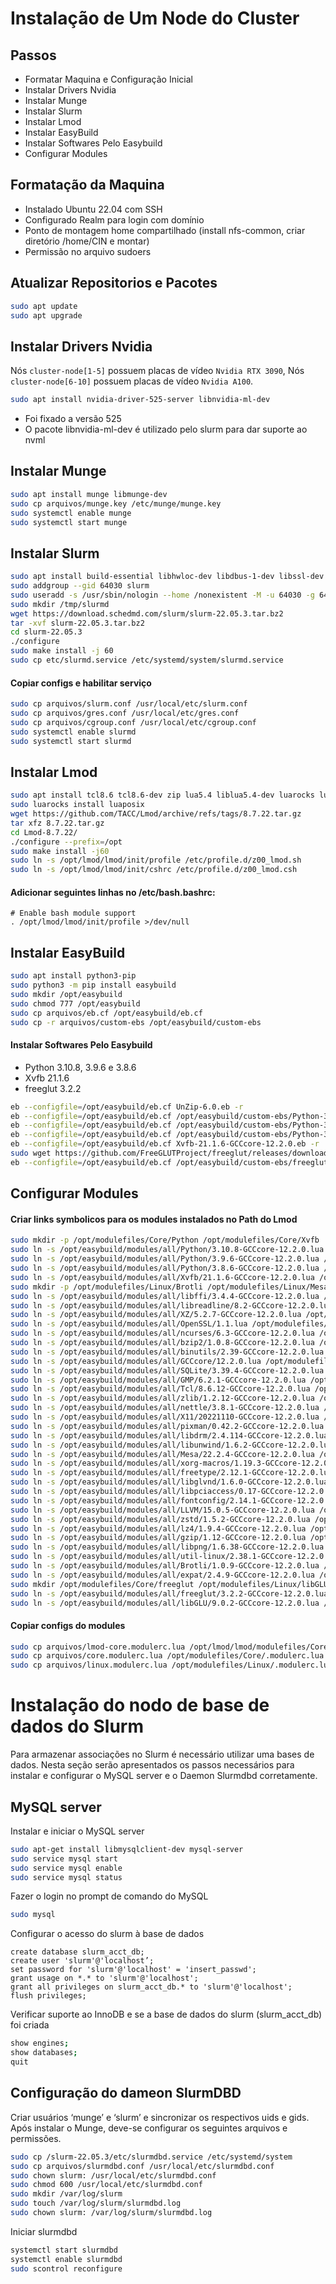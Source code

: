 # Instalação de Um Node do Cluster
## Passos
- Formatar Maquina e Configuração Inicial
- Instalar Drivers Nvidia
- Instalar Munge
- Instalar Slurm
- Instalar Lmod
- Instalar EasyBuild
- Instalar Softwares Pelo Easybuild
- Configurar Modules


## Formatação da Maquina

- Instalado Ubuntu 22.04 com SSH
- Configurado Realm para login com domínio
- Ponto de montagem home compartilhado (install nfs-common, criar diretório /home/CIN e montar)
- Permissão no arquivo sudoers

## Atualizar Repositorios e Pacotes

```bash
sudo apt update
sudo apt upgrade
```

## Instalar Drivers Nvidia
Nós `cluster-node[1-5]` possuem placas de vídeo `Nvidia RTX 3090`, Nós `cluster-node[6-10]` possuem placas de vídeo `Nvidia A100`.
```bash
sudo apt install nvidia-driver-525-server libnvidia-ml-dev
```
- Foi fixado a versão 525
- O pacote libnvidia-ml-dev é utilizado pelo slurm para dar suporte ao nvml

## Instalar Munge
```bash
sudo apt install munge libmunge-dev
sudo cp arquivos/munge.key /etc/munge/munge.key
sudo systemctl enable munge
sudo systemctl start munge
```

## Instalar Slurm
```bash
sudo apt install build-essential libhwloc-dev libdbus-1-dev libssl-dev libibverbs-dev
sudo addgroup --gid 64030 slurm
sudo useradd -s /usr/sbin/nologin --home /nonexistent -M -u 64030 -g 64030 slurm
sudo mkdir /tmp/slurmd
wget https://download.schedmd.com/slurm/slurm-22.05.3.tar.bz2
tar -xvf slurm-22.05.3.tar.bz2
cd slurm-22.05.3
./configure
sudo make install -j 60
sudo cp etc/slurmd.service /etc/systemd/system/slurmd.service
```
#### Copiar configs e habilitar serviço
```bash
sudo cp arquivos/slurm.conf /usr/local/etc/slurm.conf
sudo cp arquivos/gres.conf /usr/local/etc/gres.conf
sudo cp arquivos/cgroup.conf /usr/local/etc/cgroup.conf
sudo systemctl enable slurmd
sudo systemctl start slurmd
```

## Instalar Lmod
```bash
sudo apt install tcl8.6 tcl8.6-dev zip lua5.4 liblua5.4-dev luarocks lua-filesystem
sudo luarocks install luaposix
wget https://github.com/TACC/Lmod/archive/refs/tags/8.7.22.tar.gz
tar xfz 8.7.22.tar.gz
cd Lmod-8.7.22/
./configure --prefix=/opt
sudo make install -j60
sudo ln -s /opt/lmod/lmod/init/profile /etc/profile.d/z00_lmod.sh
sudo ln -s /opt/lmod/lmod/init/cshrc /etc/profile.d/z00_lmod.csh
```

#### Adicionar seguintes linhas no /etc/bash.bashrc:
```text
# Enable bash module support
. /opt/lmod/lmod/init/profile >/dev/null
```

## Instalar EasyBuild
```bash
sudo apt install python3-pip
sudo python3 -m pip install easybuild
sudo mkdir /opt/easybuild
sudo chmod 777 /opt/easybuild
sudo cp arquivos/eb.cf /opt/easybuild/eb.cf
sudo cp -r arquivos/custom-ebs /opt/easybuild/custom-ebs
```
#### Instalar Softwares Pelo Easybuild
- Python 3.10.8, 3.9.6 e 3.8.6
- Xvfb 21.1.6
- freeglut 3.2.2
```bash
eb --configfile=/opt/easybuild/eb.cf UnZip-6.0.eb -r
eb --configfile=/opt/easybuild/eb.cf /opt/easybuild/custom-ebs/Python-3.10.8-GCCcore-12.2.0.eb -r
eb --configfile=/opt/easybuild/eb.cf /opt/easybuild/custom-ebs/Python-3.9.6-GCCcore-12.2.0.eb -r
eb --configfile=/opt/easybuild/eb.cf /opt/easybuild/custom-ebs/Python-3.8.6-GCCcore-12.2.0.eb -r
eb --configfile=/opt/easybuild/eb.cf Xvfb-21.1.6-GCCcore-12.2.0.eb -r
sudo wget https://github.com/FreeGLUTProject/freeglut/releases/download/v3.2.2/freeglut-3.2.2.tar.gz -P /opt/easybuild/custom-ebs
eb --configfile=/opt/easybuild/eb.cf /opt/easybuild/custom-ebs/freeglut-3.2.2-GCCcore-12.2.0.eb -r
```

## Configurar Modules
#### Criar links symbolicos para os modules instalados no Path do Lmod
```bash
sudo mkdir -p /opt/modulefiles/Core/Python /opt/modulefiles/Core/Xvfb
sudo ln -s /opt/easybuild/modules/all/Python/3.10.8-GCCcore-12.2.0.lua /opt/modulefiles/Core/Python/
sudo ln -s /opt/easybuild/modules/all/Python/3.9.6-GCCcore-12.2.0.lua /opt/modulefiles/Core/Python/
sudo ln -s /opt/easybuild/modules/all/Python/3.8.6-GCCcore-12.2.0.lua /opt/modulefiles/Core/Python/
sudo ln -s /opt/easybuild/modules/all/Xvfb/21.1.6-GCCcore-12.2.0.lua /opt/modulefiles/Core/Xvfb/
sudo mkdir -p /opt/modulefiles/Linux/Brotli /opt/modulefiles/Linux/Mesa /opt/modulefiles/Linux/X11 /opt/modulefiles/Linux/expat /opt/modulefiles/Linux/libdrm /opt/modulefiles/Linux/libpng /opt/modulefiles/Linux/ncurses /opt/modulefiles/Linux/xorg-macros /opt/modulefiles/Linux/GCCcore /opt/modulefiles/Linux/OpenSSL /opt/modulefiles/Linux/XZ /opt/modulefiles/Linux/fontconfig /opt/modulefiles/Linux/libffi /opt/modulefiles/Linux/libreadline /opt/modulefiles/Linux/nettle /opt/modulefiles/Linux/zlib /opt/modulefiles/Linux/GMP /opt/modulefiles/Linux/SQLite /opt/modulefiles/Linux/binutils /opt/modulefiles/Linux/freetype /opt/modulefiles/Linux/libglvnd /opt/modulefiles/Linux/libunwind /opt/modulefiles/Linux/pixman /opt/modulefiles/Linux/zstd /opt/modulefiles/Linux/LLVM /opt/modulefiles/Linux/Tcl /opt/modulefiles/Linux/bzip2 /opt/modulefiles/Linux/gzip /opt/modulefiles/Linux/libpciaccess /opt/modulefiles/Linux/lz4 /opt/modulefiles/Linux/util-linux
sudo ln -s /opt/easybuild/modules/all/libffi/3.4.4-GCCcore-12.2.0.lua /opt/modulefiles/Linux/libffi/
sudo ln -s /opt/easybuild/modules/all/libreadline/8.2-GCCcore-12.2.0.lua /opt/modulefiles/Linux/libreadline/
sudo ln -s /opt/easybuild/modules/all/XZ/5.2.7-GCCcore-12.2.0.lua /opt/modulefiles/Linux/XZ/
sudo ln -s /opt/easybuild/modules/all/OpenSSL/1.1.lua /opt/modulefiles/Linux/OpenSSL/
sudo ln -s /opt/easybuild/modules/all/ncurses/6.3-GCCcore-12.2.0.lua /opt/modulefiles/Linux/ncurses/
sudo ln -s /opt/easybuild/modules/all/bzip2/1.0.8-GCCcore-12.2.0.lua /opt/modulefiles/Linux/bzip2/
sudo ln -s /opt/easybuild/modules/all/binutils/2.39-GCCcore-12.2.0.lua /opt/modulefiles/Linux/binutils/
sudo ln -s /opt/easybuild/modules/all/GCCcore/12.2.0.lua /opt/modulefiles/Linux/GCCcore/
sudo ln -s /opt/easybuild/modules/all/SQLite/3.39.4-GCCcore-12.2.0.lua /opt/modulefiles/Linux/SQLite/
sudo ln -s /opt/easybuild/modules/all/GMP/6.2.1-GCCcore-12.2.0.lua /opt/modulefiles/Linux/GMP/
sudo ln -s /opt/easybuild/modules/all/Tcl/8.6.12-GCCcore-12.2.0.lua /opt/modulefiles/Linux/Tcl/
sudo ln -s /opt/easybuild/modules/all/zlib/1.2.12-GCCcore-12.2.0.lua /opt/modulefiles/Linux/zlib/
sudo ln -s /opt/easybuild/modules/all/nettle/3.8.1-GCCcore-12.2.0.lua /opt/modulefiles/Linux/nettle/
sudo ln -s /opt/easybuild/modules/all/X11/20221110-GCCcore-12.2.0.lua /opt/modulefiles/Linux/X11/
sudo ln -s /opt/easybuild/modules/all/pixman/0.42.2-GCCcore-12.2.0.lua /opt/modulefiles/Linux/pixman/
sudo ln -s /opt/easybuild/modules/all/libdrm/2.4.114-GCCcore-12.2.0.lua /opt/modulefiles/Linux/libdrm/
sudo ln -s /opt/easybuild/modules/all/libunwind/1.6.2-GCCcore-12.2.0.lua /opt/modulefiles/Linux/libunwind/
sudo ln -s /opt/easybuild/modules/all/Mesa/22.2.4-GCCcore-12.2.0.lua /opt/modulefiles/Linux/Mesa/
sudo ln -s /opt/easybuild/modules/all/xorg-macros/1.19.3-GCCcore-12.2.0.lua /opt/modulefiles/Linux/xorg-macros/
sudo ln -s /opt/easybuild/modules/all/freetype/2.12.1-GCCcore-12.2.0.lua /opt/modulefiles/Linux/freetype/
sudo ln -s /opt/easybuild/modules/all/libglvnd/1.6.0-GCCcore-12.2.0.lua /opt/modulefiles/Linux/libglvnd/
sudo ln -s /opt/easybuild/modules/all/libpciaccess/0.17-GCCcore-12.2.0.lua /opt/modulefiles/Linux/libpciaccess/
sudo ln -s /opt/easybuild/modules/all/fontconfig/2.14.1-GCCcore-12.2.0.lua /opt/modulefiles/Linux/fontconfig/
sudo ln -s /opt/easybuild/modules/all/LLVM/15.0.5-GCCcore-12.2.0.lua /opt/modulefiles/Linux/LLVM/
sudo ln -s /opt/easybuild/modules/all/zstd/1.5.2-GCCcore-12.2.0.lua /opt/modulefiles/Linux/zstd/
sudo ln -s /opt/easybuild/modules/all/lz4/1.9.4-GCCcore-12.2.0.lua /opt/modulefiles/Linux/lz4/
sudo ln -s /opt/easybuild/modules/all/gzip/1.12-GCCcore-12.2.0.lua /opt/modulefiles/Linux/gzip/
sudo ln -s /opt/easybuild/modules/all/libpng/1.6.38-GCCcore-12.2.0.lua /opt/modulefiles/Linux/libpng/
sudo ln -s /opt/easybuild/modules/all/util-linux/2.38.1-GCCcore-12.2.0.lua /opt/modulefiles/Linux/util-linux/
sudo ln -s /opt/easybuild/modules/all/Brotli/1.0.9-GCCcore-12.2.0.lua /opt/modulefiles/Linux/Brotli/
sudo ln -s /opt/easybuild/modules/all/expat/2.4.9-GCCcore-12.2.0.lua /opt/modulefiles/Linux/expat/
sudo mkdir /opt/modulefiles/Core/freeglut /opt/modulefiles/Linux/libGLU
sudo ln -s /opt/easybuild/modules/all/freeglut/3.2.2-GCCcore-12.2.0.lua /opt/modulefiles/Core/freeglut/
sudo ln -s /opt/easybuild/modules/all/libGLU/9.0.2-GCCcore-12.2.0.lua /opt/modulefiles/Linux/libGLU/
```
#### Copiar configs do modules
```bash
sudo cp arquivos/lmod-core.modulerc.lua /opt/lmod/lmod/modulefiles/Core/.modulerc.lua
sudo cp arquivos/core.modulerc.lua /opt/modulefiles/Core/.modulerc.lua
sudo cp arquivos/linux.modulerc.lua /opt/modulefiles/Linux/.modulerc.lua
```

# Instalação do nodo de base de dados do Slurm
Para armazenar associações no Slurm é necessário utilizar uma bases de dados. Nesta seção serão apresentados os passos necessários para instalar e configurar o MySQL server e o Daemon Slurmdbd corretamente.

## MySQL server 

Instalar e iniciar o MySQL server

```bash
sudo apt-get install libmysqlclient-dev mysql-server
sudo service mysql start
sudo service mysql enable
sudo service mysql status
```

Fazer o login no prompt de comando do MySQL

```bash
sudo mysql
```

Configurar o acesso do slurm à base de dados

```
create database slurm_acct_db;
create user 'slurm'@'localhost’;
set password for 'slurm'@'localhost' = 'insert_passwd';
grant usage on *.* to 'slurm'@'localhost';
grant all privileges on slurm_acct_db.* to 'slurm'@'localhost';
flush privileges;
```

Verificar suporte ao InnoDB e se a base de dados do slurm (slurm_acct_db) foi criada

```bash
show engines;
show databases;
quit
```

## Configuração do dameon SlurmDBD 

Criar usuários ‘munge’ e ‘slurm’ e sincronizar os respectivos uids e gids. Após instalar o Munge, deve-se configurar os seguintes arquivos e permissões.

```bash
sudo cp /slurm-22.05.3/etc/slurmdbd.service /etc/systemd/system
sudo cp arquivos/slurmdbd.conf /usr/local/etc/slurmdbd.conf
sudo chown slurm: /usr/local/etc/slurmdbd.conf
sudo chmod 600 /usr/local/etc/slurmdbd.conf
sudo mkdir /var/log/slurm
sudo touch /var/log/slurm/slurmdbd.log
sudo chown slurm: /var/log/slurm/slurmdbd.log
```

Iniciar slurmdbd
```bash
systemctl start slurmdbd
systemctl enable slurmdbd
sudo scontrol reconfigure
```
